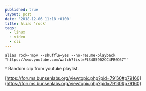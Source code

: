 ```yaml
---
published: true
layout: post
date: '2018-12-06 11:18 +0100'
title: Alias 'rock'
tags:
  - linux
  - video
  - cli
---
```

    alias rock='mpv --shuffle=yes --no-resume-playback "https://www.youtube.com/watch?list=PL3485902CC4FB6C67"'
    
^ Random clip from youtube playlist.
    
[https://forums.bunsenlabs.org/viewtopic.php?pid=79160#p79160](https://forums.bunsenlabs.org/viewtopic.php?pid=79160#p79160)